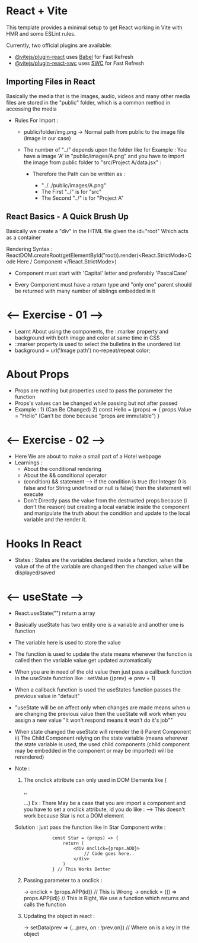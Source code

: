 # React + Vite

This template provides a minimal setup to get React working in Vite with HMR and some ESLint rules.

Currently, two official plugins are available:

- [@vitejs/plugin-react](https://github.com/vitejs/vite-plugin-react/blob/main/packages/plugin-react/README.md) uses [Babel](https://babeljs.io/) for Fast Refresh
- [@vitejs/plugin-react-swc](https://github.com/vitejs/vite-plugin-react-swc) uses [SWC](https://swc.rs/) for Fast Refresh

## Importing Files in React

Basically the media that is the images, audio, videos and many other media files are stored in the "public" folder, which is a common method in accessing the media

- Rules For Import :

    * public/folder/img.png -> Normal path from public to the image file (image in our case)

    * The number of "../" depends upon the folder like for Example :
        You have a image 'A' in "public/images/A.png" and you have to import the image from public folder to "src/Project A/data.jsx" :

        - Therefore the Path can be written as :
            * "../../public/images/A.png"

            - The First "../" is for "src"
            - The Second "../" is for "Project A"   

## React Basics - A Quick Brush Up

Basically we create a "div" in the HTML file given the id="root" Which acts as a container

Rendering Syntax :
ReactDOM.createRoot(getElementById("root)).render(<React.StrictMode>Code Here / Component </React.StrictMode>)

- Component must start with 'Capital' letter and preferably 'PascalCase'

- Every Component must have a return type and "only one" parent should be returned with many number of siblings embedded in it

# <-- Exercise - 01 -->

- Learnt About using the components, the ::marker property and background with both image and color at same time in CSS
- ::marker property is used to select the bulletins in the unordered list
-  background = url('Image path') no-repeat/repeat color;

# About Props 

- Props are nothing but properties used to pass the parameter the function 
- Props's values can be changed while passing but not after passed 
- Example : 1) <Hello Value = "Hell Hello" /> (Can Be Changed)
            2) const Hello = (props) => {
                    props.Value = "Hello" (Can't be done because "props are immutable")
              }

# <-- Exercise - 02 -->

- Here We are about to make a small part of a Hotel webpage
- Learnings :
    - About the conditional rendering 
    - About the && conditional operator 
    - (condition) && statement --> if the condition is true (for Integer 0 is false and for String undefined or null is false) then the statement will execute
    - Don't Directly pass the value from the destructed props because (i don't the reason) but creating a local variable inside the component and manipulate the truth about the condition and update to the local variable and the render it.

# Hooks In React 

- States :
    States are the variables declared inside a function, when the value of the of the variable are changed then the changed value will be displayed/saved

# <-- useState -->

- React.useState("") return a array
- Basically useState has two entity one is a variable and another one is function
- The variable here is used to store the value 
- The function is used to update the state means whenever the function is called then the variable value      get updated automatically

- When you are in need of the old value then just pass a callback function in the useState function like :
    setValue ((prev) => prev + 1)

- When a callback function is used the useStates function passes the previous value in "default"

- "useState will be on affect only when changes are made means when u are changing the previous value then the useState will work when you assign a new value "It won't respond means it won't do it's job""

- When state changed the useState will rerender the 
    i) Parent Component
    ii) The Child Component relying on the state variable (means wherever the state variable is used, the used child components (child component may be embedded in the component or may be imported) will be rerendered)

- Note : 

  1)  The onclick attribute can only used in DOM Elements like (<p>,<img>,<div>...)
    Ex : There May be a case that you are import a component and you have to set a onclick attribute, id you do like : <Star onclick={ADD} /> --> This doesn't work because Star is not a DOM element

    Solution : just pass the function like <Star handle={ADD} />
                In Star Component write :

                    const Star = (props) => {
                        return (
                            <div onclick={props.ADD}>
                                // Code goes here..
                            </div>
                        )
                    } // This Works Better

    2) Passing parameter to a onclick :

        -> onclick = {props.APP(id)} // This is Wrong
        -> onclick = {() => props.APP(id)} // This is Right, We use a function which returns and calls the function 

    3) Updating the object in react :

        -> setData(prev => {...prev, on : !prev.on}) // Where on is a key in the object
